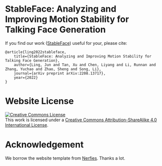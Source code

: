# StableFace: Analyzing and Improving Motion Stability for Talking Face Generation

If you find our work ([StableFace](https://stable-face.github.io)) useful for your, please cite:
```
@article{ling2022stableface,
    title={StableFace: Analyzing and Improving Motion Stability for Talking Face Generation},
    author={Ling, Jun and Tan, Xu and Chen, Liyang and Li, Runnan and Zhang, Yuchao and Zhao, Sheng and Song, Li},
    journal={arXiv preprint arXiv:2208.13717},
    year={2022}
}
```

# Website License
<a rel="license" href="http://creativecommons.org/licenses/by-sa/4.0/"><img alt="Creative Commons License" style="border-width:0" src="https://i.creativecommons.org/l/by-sa/4.0/88x31.png" /></a><br />This work is licensed under a <a rel="license" href="http://creativecommons.org/licenses/by-sa/4.0/">Creative Commons Attribution-ShareAlike 4.0 International License</a>. 

# Acknowledgement
We borrow the website template from <a href="https://github.com/nerfies/nerfies.github.io">Nerfies</a>. Thanks a lot.  